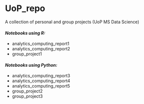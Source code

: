 # UoP_repo
A collection of personal and group projects (UoP MS Data Science)

#### *Notebooks using R:*
- analytics_computing_report1
- analytics_computing_report2
- group_project1

#### *Notebooks using Python:*
- analytics_computing_report3
- analytics_computing_report4
- analytics_computing_report5
- group_project2
- group_project3
